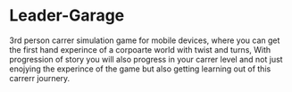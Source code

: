 # Leader-Garage
 3rd person carrer simulation game for mobile devices, where you can get the first hand experince of a corpoarte world with twist and turns, With progression of story you will also progress in your carrer level and not just enojying the experince of the game but also getting learning out of this carrerr journery.    

